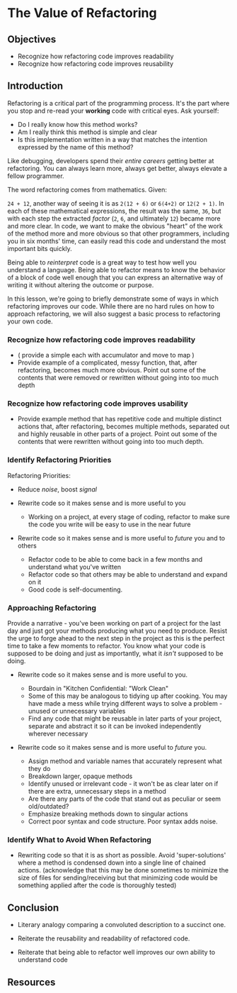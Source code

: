 # The Value of Refactoring

## Objectives

- Recognize how refactoring code improves readability
- Recognize how refactoring code improves reusability

## Introduction

Refactoring is a critical part of the programming process. It's the part where
you stop and re-read your **working** code with critical eyes. Ask yourself:

* Do I really know how this method works?
* Am I really think this method is simple and clear
* Is this implementation written in a way that matches the intention expressed
  by the name of this method?

Like debugging, developers spend their _entire careers_ getting better at
refactoring. You can always learn more, always get better, always elevate a
fellow programmer.

The word refactoring comes from mathematics. Given:

`24 + 12`, another way of seeing it is as `2(12 + 6)` or `6(4+2)` or `12(2 +
1)`. In each of these mathematical expressions, the result was the same, `36`,
but with each step the extracted _factor_ (`2`, `6`, and ultimately `12`)
became more and more clear. In code, we want to make the obvious "heart" of the
work of the method more and more obvious so that other programmers, including
you in six months' time, can easily read this code and understand the most
important bits quickly.

Being able to _reinterpret_ code is a great way to test how well you understand
a language.  Being able to refactor means to know the behavior of a block of
code well enough that you can express an alternative way of writing it without
altering the outcome or purpose.

In this lesson, we're going to briefly demonstrate some of ways in which
refactoring improves our code. While there are no hard rules on how to approach
refactoring, we will also suggest a basic process to refactoring your own code.

### Recognize how refactoring code improves readability

- ( provide a simple each with accumulator and move to map )
- Provide example of a complicated, messy function, that, after refactoring,
  becomes much more obvious. Point out some of the contents that were removed or
  rewritten without going into too much depth

### Recognize how refactoring code improves usability

- Provide example method that has repetitive code and multiple distinct actions
  that, after refactoring, becomes multiple methods, separated out and highly
  reusable in other parts of a project. Point out some of the contents that were
  rewritten without going into too much depth.

### Identify Refactoring Priorities

Refactoring Priorities:

- Reduce _noise_, boost _signal_
- Rewrite code so it makes sense and is more useful to you
  - Working on a project, at every stage of coding, refactor to make sure the
    code you write will be easy to use in the near future
- Rewrite code so it makes sense and is more useful to _future_ you and to others

  - Refactor code to be able to come back in a few months and understand what you've
    written
  - Refactor code so that others may be able to understand and expand on it
  - Good code is self-documenting.

### Approaching Refactoring

Provide a narrative - you've been working on part of a project for the last day
and just got your methods producing what you need to produce. Resist the urge to
forge ahead to the next step in the project as this is the perfect time to take
a few moments to refactor. You know what your code is supposed to be doing and
just as importantly, what it _isn't_ supposed to be doing.

- Rewrite code so it makes sense and is more useful to you.

  - Bourdain in "Kitchen Confidential: "Work Clean"
  - Some of this may be analogous to tidying up after cooking. You may have
    made a mess while trying different ways to solve a problem - unused or
    unnecessary variables
  - Find any code that might be reusable in later parts of your project,
    separate and abstract it so it can be invoked independently wherever necessary

- Rewrite code so it makes sense and is more useful to _future_ you.

  - Assign method and variable names that accurately represent what they do
  - Breakdown larger, opaque methods
  - Identify unused or irrelevant code - it won't be as clear later on if there
    are extra, unnecessary steps in a method
  - Are there any parts of the code that stand out as peculiar or seem old/outdated?
  - Emphasize breaking methods down to singular actions
  - Correct poor syntax and code structure. Poor syntax adds noise.

### Identify What to Avoid When Refactoring

- Rewriting code so that it is as short as possible. Avoid 'super-solutions'
  where a method is condensed down into a single line of chained actions.
  (acknowledge that this may be done sometimes to minimize the size of files for
  sending/receiving but that minimizing code would be something applied after
  the code is thoroughly tested)

## Conclusion

- Literary analogy comparing a convoluted description to a succinct one.

- Reiterate the reusability and readability of refactored code.
- Reiterate that being able to refactor well improves our own ability to understand code

## Resources
